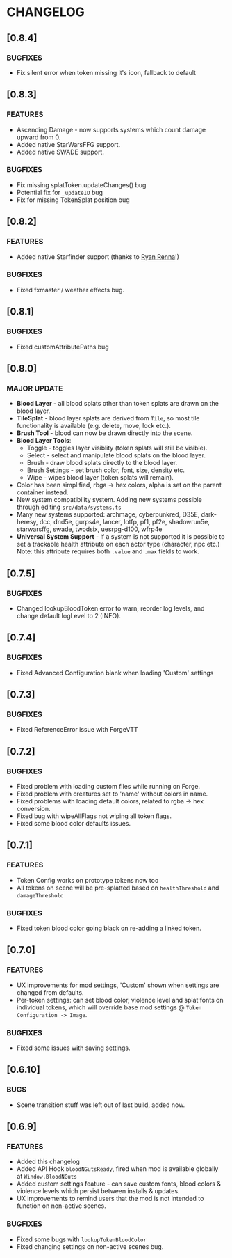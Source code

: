 # CHANGELOG

## [0.8.4]

### BUGFIXES

- Fix silent error when token missing it's icon, fallback to default

## [0.8.3]

### FEATURES

- Ascending Damage - now supports systems which count damage upward from 0.
- Added native StarWarsFFG support.
- Added native SWADE support.

### BUGFIXES

- Fix missing splatToken.updateChanges() bug
- Potential fix for `_updateID` bug
- Fix for missing TokenSplat position bug

## [0.8.2]

### FEATURES

- Added native Starfinder support (thanks to [Ryan Renna](https://github.com/rrenna)!)

### BUGFIXES

- Fixed fxmaster / weather effects bug.

## [0.8.1]

### BUGFIXES

- Fixed customAttributePaths bug

## [0.8.0]

### MAJOR UPDATE

- **Blood Layer** - all blood splats other than token splats are drawn on the blood layer. 
- **TileSplat** - blood layer splats are derived from `Tile`, so most tile functionality is available (e.g. delete, move, lock etc.).
- **Brush Tool** - blood can now be drawn directly into the scene.
- **Blood Layer Tools**:
  - Toggle - toggles layer visiblity (token splats will still be visible).
  - Select - select and manipulate blood splats on the blood layer. 
  - Brush - draw blood splats directly to the blood layer.
  - Brush Settings - set brush color, font, size, density etc.
  - Wipe - wipes blood layer (token splats will remain).
- Color has been simplified, rbga -> hex colors, alpha is set on the parent container instead.
- New system compatibility system. Adding new systems possible through editing `src/data/systems.ts`
- Many new systems supported: archmage, cyberpunkred, D35E, dark-heresy, dcc, dnd5e, gurps4e, lancer, lotfp, pf1, pf2e, shadowrun5e, starwarsffg, swade, twodsix, uesrpg-d100, wfrp4e
- **Universal System Support** - if a system is not supported it is possible to set a trackable health attribute on each actor type (character, npc etc.) Note: this attribute requires both `.value` and `.max` fields to work.

## [0.7.5]

### BUGFIXES

- Changed lookupBloodToken error to warn, reorder log levels, and change default logLevel to 2 (INFO).

## [0.7.4]

### BUGFIXES

- Fixed Advanced Configuration blank when loading 'Custom' settings

## [0.7.3]

### BUGFIXES

- Fixed ReferenceError issue with ForgeVTT

## [0.7.2]

### BUGFIXES

- Fixed problem with loading custom files while running on Forge.
- Fixed problem with creatures set to 'name' without colors in name.
- Fixed problems with loading default colors, related to rgba -> hex conversion.
- Fixed bug with wipeAllFlags not wiping all token flags.
- Fixed some blood color defaults issues.

## [0.7.1]

### FEATURES

- Token Config works on prototype tokens now too
- All tokens on scene will be pre-splatted based on `healthThreshold` and `damageThreshold`

### BUGFIXES

- Fixed token blood color going black on re-adding a linked token.

## [0.7.0]

### FEATURES

- UX improvements for mod settings, 'Custom' shown when settings are changed from defaults. 
- Per-token settings: can set blood color, violence level and splat fonts on individual tokens, which will override base mod settings @ `Token Configuration -> Image`.

### BUGFIXES

- Fixed some issues with saving settings.

## [0.6.10]

### BUGS

- Scene transition stuff was left out of last build, added now.

## [0.6.9]

### FEATURES

- Added this changelog
- Added API Hook `bloodNGutsReady`, fired when mod is available globally at `Window.BloodNGuts`
- Added custom settings feature - can save custom fonts, blood colors & violence levels which persist between installs & updates.
- UX improvements to remind users that the mod is not intended to function on non-active scenes.

### BUGFIXES

- Fixed some bugs with `lookupTokenBloodColor`
- Fixed changing settings on non-active scenes bug.

